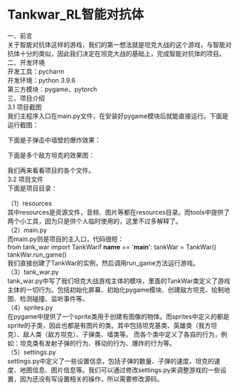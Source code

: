 # Tankwar_RL智能对抗体  
一、前言  
关于智能对抗体这样的游戏，我们的第一想法就是坦克大战的这个游戏，与智能对抗体十分的类似，因此我们决定在坦克大战的基础上，完成智能对抗体的项目。  
二、开发环境  
开发工具：pycharm  
开发环境：python 3.9.6  
第三方模块：pygame、pytorch  
三、项目介绍  
3.1 项目截图  
我们主程序入口在main.py文件，在安装好pygame模块后就能直接运行。下面是运行截图：  

下面是子弹击中墙壁的爆炸效果：  

下面是多个敌方坦克的效果图：  

我们再来看看项目的各个文件。  
3.2 项目文件  
下面是项目目录：  

（1）resources  
其中resources是资源文件，音频、图片等都在resources目录。而tools中提供了两个小工具，因为只是供个人临时使用的，这里不过多解释了。  
（2）main.py  
而main.py则是项目的主入口，代码很短：  
from tank_war import TankWarif __name__ == '__main__':    tankWar = TankWar()    tankWar.run_game()  
我们直接创建了TankWar的实例，然后调用run_game方法运行游戏。  
（3）tank_war.py  
tank_war.py中写了我们坦克大战游戏主体的模块，里面的TankWar类定义了游戏主体的一切行为。包括初始化屏幕、初始化pygame模块、创建敌方坦克、绘制地图、检测碰撞、监听事件等。  
（4）sprites.py  
在pygame中提供了一个sprite类用于创建有图像的物体。而sprites中定义的都是sprite的子类，因此也都是有图片的类。其中包括坦克基类、英雄类（我方坦克）、敌人类（敌方坦克）、子弹类、墙类等。
而各个类中定义了各自的行为，例如：坦克类有发射子弹的行为、移动的行为、爆炸的行为等。  
（5）settings.py  
settings.py中定义了一些设置信息，包括子弹的数量、子弹的速度、坦克的速度、地图信息、图片信息等。我们可以通过修改settings.py来调整游戏的一些设置，因为还没有写设置相关的操作，所以需要修改源码。  
